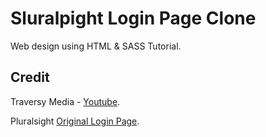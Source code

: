 # Sluralpight Login Page Clone

Web design using HTML & SASS Tutorial.

## Credit

Traversy Media - [Youtube](https://youtu.be/wIx1O5Y5EB4).

Pluralsight [Original Login Page](https://app.pluralsight.com/id?).